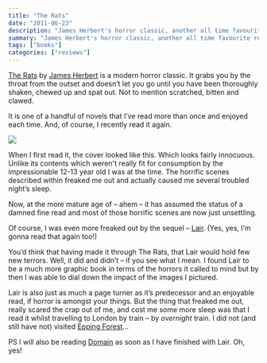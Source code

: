 ```yaml
---
title: "The Rats"
date: "2011-06-23"
description: "James Herbert's horror classic, another all time favourite read."
summary: "James Herbert's horror classic, another all time favourite read."
tags: ["books"]
categories: ["reviews"]
---
```


[The Rats](http://en.wikipedia.org/wiki/The_Rats_\(novel\)) by [James Herbert](http://en.wikipedia.org/wiki/James_Herbert) is a modern horror classic. It grabs you by the throat from the outset and doesn’t let you go until you have been thoroughly shaken, chewed up and spat out. Not to mention scratched, bitten and clawed.

It is one of a handful of novels that I’ve read more than once and enjoyed each time. And, of course, I recently read it again.

![](http://upload.wikimedia.org/wikipedia/en/b/bc/Ratsnovel.jpg)

When I first read it, the cover looked like this. Which looks fairly innocuous. Unlike its contents which weren't really fit for consumption by the impressionable 12-13 year old I was at the time. The horrific scenes described within freaked me out and actually caused me several troubled night’s sleep.

Now, at the more mature age of – ahem – it has assumed the status of a damned fine read and most of those horrific scenes are now just unsettling.

Of course, I was even more freaked out by the sequel – [Lair](https://en.wikipedia.org/wiki/Lair_(novel)). (Yes, yes, I’m gonna read that again too!)

You’d think that having made it through The Rats, that Lair would hold few new terrors. Well, it did and didn’t – if you see what I mean. I found Lair to be a much more graphic book in terms of the horrors it called to mind but by then I was able to dial down the impact of the images I pictured.

Lair is also just as much a page turner as it’s predecessor and an enjoyable read, if horror is amongst your things. But the thing that freaked me out, really scared the crap out of me, and cost me some more sleep was that I read it whilst travelling to London by train – by *overnight* train. I did not (and still have not) visited [Epping Forest](http://www.cityoflondon.gov.uk/Corporation/LGNL_Services/Environment_and_planning/Parks_and_open_spaces/Epping_Forest/)…

PS I will also be reading [Domain](https://en.wikipedia.org/wiki/Domain_(novel)) as soon as I have finished with Lair. Oh, yes!
